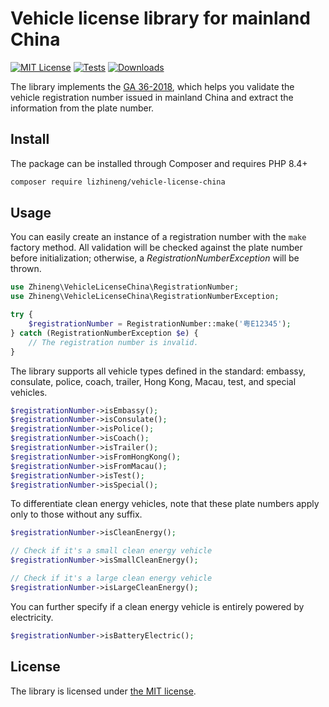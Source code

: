 # Vehicle license library for mainland China

[![MIT License](https://img.shields.io/packagist/l/lizhineng/vehicle-license-china)](https://github.com/lizhineng/vehicle-license-china)
[![Tests](https://github.com/lizhineng/vehicle-license-china/actions/workflows/test.yml/badge.svg)](https://github.com/lizhineng/vehicle-license-china/actions/workflows/test.yml)
[![Downloads](https://img.shields.io/packagist/dt/lizhineng/vehicle-license-china)](https://github.com/lizhineng/vehicle-license-china)

The library implements the [GA 36-2018], which helps you validate the vehicle
registration number issued in mainland China and extract the information
from the plate number.

## Install

The package can be installed through Composer and requires PHP 8.4+

```bash
composer require lizhineng/vehicle-license-china
```

## Usage

You can easily create an instance of a registration number with the `make`
factory method. All validation will be checked against the plate number
before initialization; otherwise, a _RegistrationNumberException_ will be
thrown.

```php
use Zhineng\VehicleLicenseChina\RegistrationNumber;
use Zhineng\VehicleLicenseChina\RegistrationNumberException;

try {
    $registrationNumber = RegistrationNumber::make('粤E12345');
} catch (RegistrationNumberException $e) {
    // The registration number is invalid.
}
```

The library supports all vehicle types defined in the standard: embassy,
consulate, police, coach, trailer, Hong Kong, Macau, test, and special
vehicles.

```php
$registrationNumber->isEmbassy();
$registrationNumber->isConsulate();
$registrationNumber->isPolice();
$registrationNumber->isCoach();
$registrationNumber->isTrailer();
$registrationNumber->isFromHongKong();
$registrationNumber->isFromMacau();
$registrationNumber->isTest();
$registrationNumber->isSpecial();
```

To differentiate clean energy vehicles, note that these plate numbers apply
only to those without any suffix.

```php
$registrationNumber->isCleanEnergy();

// Check if it's a small clean energy vehicle
$registrationNumber->isSmallCleanEnergy();

// Check if it's a large clean energy vehicle
$registrationNumber->isLargeCleanEnergy();
```

You can further specify if a clean energy vehicle is entirely powered by
electricity.

```php
$registrationNumber->isBatteryElectric();
```

## License

The library is licensed under [the MIT license].

[GA 36-2018]: https://std.samr.gov.cn/hb/search/stdHBDetailed?id=8B1827F150C5BB19E05397BE0A0AB44A
[the MIT license]: LICENSE.md
